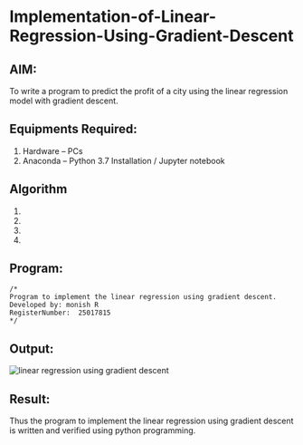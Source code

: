 # Implementation-of-Linear-Regression-Using-Gradient-Descent

## AIM:
To write a program to predict the profit of a city using the linear regression model with gradient descent.

## Equipments Required:
1. Hardware – PCs
2. Anaconda – Python 3.7 Installation / Jupyter notebook

## Algorithm
1. 
2. 
3. 
4. 

## Program:
```
/*
Program to implement the linear regression using gradient descent.
Developed by: monish R
RegisterNumber:  25017815
*/
```

## Output:
![linear regression using gradient descent](sam.png)


## Result:
Thus the program to implement the linear regression using gradient descent is written and verified using python programming.
